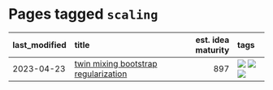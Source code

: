 # Pages tagged `scaling`

|last_modified|title|est. idea maturity|tags
|:---|:---|---:|:---|
|2023-04-23|[twin mixing bootstrap regularization](../twin_mixing_dropout.md)|897|[![](https://img.shields.io/badge/tag-experimental-997e5)](../tags/experimental.md) [![](https://img.shields.io/badge/tag-optimization-112e27)](../tags/optimization.md) [![](https://img.shields.io/badge/tag-scaling-b59164)](../tags/scaling.md)|